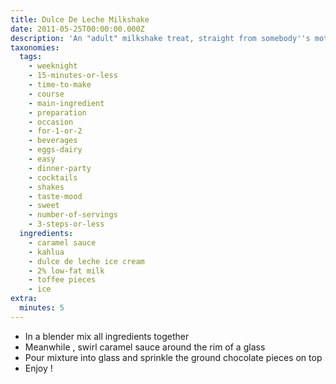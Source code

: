 ```yaml
---
title: Dulce De Leche Milkshake
date: 2011-05-25T00:00:00.000Z
description: 'An "adult" milkshake treat, straight from somebody''s mother''s kitchen!'
taxonomies:
  tags:
    - weeknight
    - 15-minutes-or-less
    - time-to-make
    - course
    - main-ingredient
    - preparation
    - occasion
    - for-1-or-2
    - beverages
    - eggs-dairy
    - easy
    - dinner-party
    - cocktails
    - shakes
    - taste-mood
    - sweet
    - number-of-servings
    - 3-steps-or-less
  ingredients:
    - caramel sauce
    - kahlua
    - dulce de leche ice cream
    - 2% low-fat milk
    - toffee pieces
    - ice
extra:
  minutes: 5
---
```

 - In a blender mix all ingredients together
 - Meanwhile , swirl caramel sauce around the rim of a glass
 - Pour mixture into glass and sprinkle the ground chocolate pieces on top
 - Enjoy !
